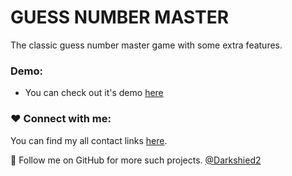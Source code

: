 
# GUESS NUMBER MASTER

The classic guess number master game with some extra features.

### Demo:

- You can check out it's demo [here](https://darkshied2.github.io/guess-number-master/)
### ❤️ Connect with me:

You can find my all contact links [here](#).

💙 Follow me on GitHub for more such projects. [@Darkshied2](https://github.com/Darkshied2)
